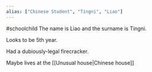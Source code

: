 ```yaml
---
alias: ["Chinese Student", "Tingni", "Liao"]
---
```

#schoolchild 
The name is Liao and the surname is Tingni.

Looks to be 5th year.

Had a dubiously-legal firecracker.

Maybe lives at the [[Unusual house|Chinese house]]